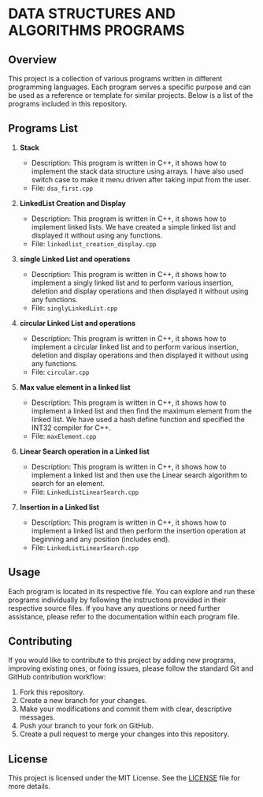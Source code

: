 # DATA STRUCTURES AND ALGORITHMS PROGRAMS

## Overview

This project is a collection of various programs written in different programming languages. Each program serves a specific purpose and can be used as a reference or template for similar projects. Below is a list of the programs included in this repository.

## Programs List

1. **Stack**
   - Description: This program is written in C++, it shows how to implement the stack data structure using arrays. I have also used switch case to make it menu driven after taking input from the user.
   - File: `dsa_first.cpp`

2. **LinkedList Creation and Display**
   - Description: This program is written in C++, it shows how to implement linked lists. We have created a simple linked list and displayed it without using any functions.
   - File: `linkedlist_creation_display.cpp`

3. **single Linked List and operations**
   - Description: This program is written in C++, it shows how to implement a singly linked list and to perform various insertion, deletion and display operations and then displayed it without using any functions.
   - File: `singlyLinkedList.cpp`

4. **circular Linked List and operations**

   - Description: This program is written in C++, it shows how to implement a circular linked list and to perform various insertion, deletion and display operations and then displayed it without using any functions.
   - File: `circular.cpp`

5. **Max value element in a linked list**

   - Description: This program is written in C++, it shows how to implement a linked list and then find the maximum element from the linked list. We have used a hash define function and specified the INT32 compiler for C++.
   - File: `maxElement.cpp`

5. **Linear Search operation in a Linked list**

   - Description: This program is written in C++, it shows how to implement a linked list and then use the Linear search algorithm to search for an element. 
   - File: `LinkedListLinearSearch.cpp`

5. **Insertion in a Linked list**

   - Description: This program is written in C++, it shows how to implement a linked list and then perform the insertion operation at beginning and any position (includes end).
   - File: `LinkedListLinearSearch.cpp`



## Usage

Each program is located in its respective file. You can explore and run these programs individually by following the instructions provided in their respective source files. If you have any questions or need further assistance, please refer to the documentation within each program file.

## Contributing

If you would like to contribute to this project by adding new programs, improving existing ones, or fixing issues, please follow the standard Git and GitHub contribution workflow:

1. Fork this repository.
2. Create a new branch for your changes.
3. Make your modifications and commit them with clear, descriptive messages.
4. Push your branch to your fork on GitHub.
5. Create a pull request to merge your changes into this repository.

## License

This project is licensed under the MIT License. See the [LICENSE](LICENSE) file for more details.
